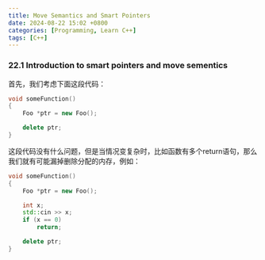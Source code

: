 ```yaml
---
title: Move Semantics and Smart Pointers
date: 2024-08-22 15:02 +0800
categories: [Programming, Learn C++]
tags: [C++]
---
```


### 22.1 Introduction to smart pointers and move sementics

首先，我们考虑下面这段代码：

```c++
void someFunction()
{
    Foo *ptr = new Foo();

    delete ptr;
}
```

这段代码没有什么问题，但是当情况变复杂时，比如函数有多个return语句，那么我们就有可能漏掉删除分配的内存，例如：

```c++
void someFunction()
{
    Foo *ptr = new Foo();

    int x;
    std::cin >> x;
    if (x == 0)
        return;

    delete ptr;
}
```

